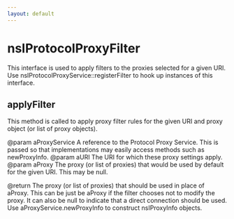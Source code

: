 ```yaml
---
layout: default
---
```


# nsIProtocolProxyFilter #

This interface is used to apply filters to the proxies selected for a given
URI.  Use nsIProtocolProxyService::registerFilter to hook up instances of
this interface.


## applyFilter ##

This method is called to apply proxy filter rules for the given URI
and proxy object (or list of proxy objects).

@param aProxyService
       A reference to the Protocol Proxy Service.  This is passed so that
       implementations may easily access methods such as newProxyInfo.
@param aURI
       The URI for which these proxy settings apply.
@param aProxy
       The proxy (or list of proxies) that would be used by default for
       the given URI.  This may be null.

@return The proxy (or list of proxies) that should be used in place of
        aProxy.  This can be just be aProxy if the filter chooses not to
        modify the proxy.  It can also be null to indicate that a direct
        connection should be used.  Use aProxyService.newProxyInfo to
        construct nsIProxyInfo objects.


